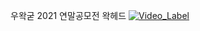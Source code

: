 우왁굳 2021 연말공모전 왁헤드
[![Video_Label](http://img.youtube.com/vi/j385kRmiv5c/0.jpg)](https://youtu.be/j385kRmiv5c)
